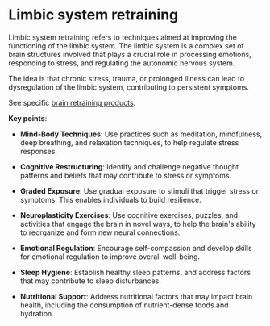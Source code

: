 <!--
source: gpt-3 + jph editing
tags: psychology training limbic-system
-->

# Limbic system retraining

Limbic system retraining refers to techniques aimed at improving the functioning of the limbic system. The limbic system is a complex set of brain structures involved that plays a crucial role in processing emotions, responding to stress, and regulating the autonomic nervous system.

The idea is that chronic stress, trauma, or prolonged illness can lead to dysregulation of the limbic system, contributing to persistent symptoms.

See specific [brain retraining products](../brain-retraining-products/).

**Key points**:

* **Mind-Body Techniques**: Use practices such as meditation, mindfulness, deep breathing, and relaxation techniques, to help regulate stress responses.

* **Cognitive Restructuring**: Identify and challenge negative thought patterns and beliefs that may contribute to stress or symptoms.

* **Graded Exposure**: Use gradual exposure to stimuli that trigger stress or symptoms. This enables individuals to build resilience.

* **Neuroplasticity Exercises**: Use cognitive exercises, puzzles, and activities that engage the brain in novel ways, to help the brain's ability to reorganize and form new neural connections.

* **Emotional Regulation**: Encourage self-compassion and develop skills for emotional regulation to improve overall well-being.

* **Sleep Hygiene**: Establish healthy sleep patterns, and address factors that may contribute to sleep disturbances.

* **Nutritional Support**: Address nutritional factors that may impact brain health, including the consumption of nutrient-dense foods and hydration.

